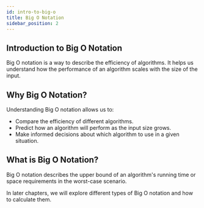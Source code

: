 ```yaml
---
id: intro-to-big-o
title: Big O Notation
sidebar_position: 2
---
```


## Introduction to Big O Notation

Big O notation is a way to describe the efficiency of algorithms. It helps us understand how the performance of an algorithm scales with the size of the input.

## Why Big O Notation?

Understanding Big O notation allows us to:

- Compare the efficiency of different algorithms.
- Predict how an algorithm will perform as the input size grows.
- Make informed decisions about which algorithm to use in a given situation.

## What is Big O Notation?

Big O notation describes the upper bound of an algorithm's running time or space requirements in the worst-case scenario.

In later chapters, we will explore different types of Big O notation and how to calculate them.
